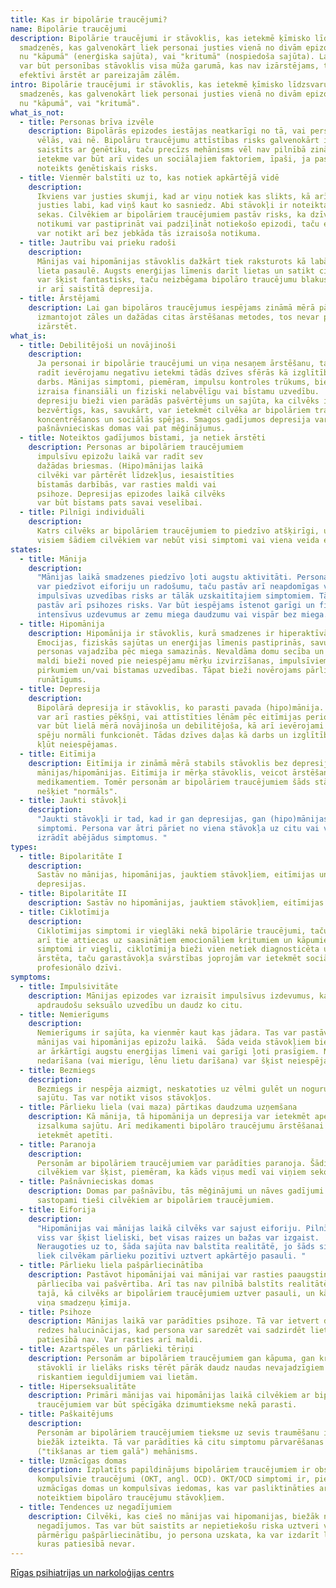 ```yaml
---
title: Kas ir bipolārie traucējumi?
name: Bipolārie traucējumi
description: Bipolārie traucējumi ir stāvoklis, kas ietekmē ķīmisko līdzsvaru
  smadzenēs, kas galvenokārt liek personai justies vienā no divām epizodēm – vai
  nu "kāpumā" (enerģiska sajūta), vai "kritumā" (nospiedoša sajūta). Lai gan tas
  var būt personības stāvoklis visa mūža garumā, kas nav izārstējams, to var
  efektīvi ārstēt ar pareizajām zālēm.
intro: Bipolārie traucējumi ir stāvoklis, kas ietekmē ķīmisko līdzsvaru
  smadzenēs, kas galvenokārt liek personai justies vienā no divām epizodēm – vai
  nu "kāpumā", vai "kritumā".
what_is_not:
  - title: Personas brīva izvēle
    description: Bipolārās epizodes iestājas neatkarīgi no tā, vai persona tās
      vēlās, vai nē. Bipolāru traucējumu attīstības risks galvenokārt ir
      saistīts ar ģenētiku, taču precīzs mehānisms vēl nav pilnībā zināms. Liela
      ietekme var būt arī vides un sociālajiem faktoriem, īpaši, ja pastāv
      noteikts ģenētiskais risks.
  - title: Vienmēr balstīti uz to, kas notiek apkārtējā vidē
    description:
      Ikviens var justies skumji, kad ar viņu notiek kas slikts, kā arī
      justies labi, kad viņš kaut ko sasniedz. Abi stāvokļi ir noteikta notikuma
      sekas. Cilvēkiem ar bipolāriem traucējumiem pastāv risks, ka dzīves
      notikumi var pastiprināt vai padziļināt notiekošo epizodi, taču epizodes
      var notikt arī bez jebkāda tās izraisoša notikuma.
  - title: Jautrību vai prieku radoši
    description:
      Mānijas vai hipomānijas stāvoklis dažkārt tiek raksturots kā labākā
      lieta pasaulē. Augsts enerģijas līmenis darīt lietas un satikt cilvēkus
      var šķist fantastisks, taču neizbēgama bipolāro traucējumu blakusparādība
      ir arī saistītā depresija.
  - title: Ārstējami
    description: Lai gan bipolāros traucējumus iespējams zināmā mērā pārvaldīt,
      izmantojot zāles un dažādas citas ārstēšanas metodes, tos nevar pilnībā
      izārstēt.
what_is:
  - title: Debilitējoši un novājinoši
    description:
      Ja personai ir bipolārie traucējumi un viņa nesaņem ārstēšanu, tas
      radīt ievērojamu negatīvu ietekmi tādās dzīves sfērās kā izglītība un
      darbs. Mānijas simptomi, piemēram, impulsu kontroles trūkums, bieži
      izraisa finansiāli un fiziski nelabvēlīgu vai bīstamu uzvedību.  Līdz ar
      depresiju bieži vien parādās pašvērtējums un sajūta, ka cilvēks ir
      bezvērtīgs, kas, savukārt, var ietekmēt cilvēka ar bipolāriem traucējumiem
      koncentrēšanos un sociālās spējas. Smagos gadījumos depresija var izraisīt
      pašnāvnieciskas domas vai pat mēģinājumus.
  - title: Noteiktos gadījumos bīstami, ja netiek ārstēti
    description: Personas ar bipolāriem traucējumiem
      impulsīvu epizožu laikā var radīt sev
      dažādas briesmas. (Hipo)mānijas laikā
      cilvēki var pārtērēt līdzekļus, iesaistīties
      bīstamās darbībās, var rasties maldi vai
      psihoze. Depresijas epizodes laikā cilvēks
      var būt bīstams pats savai veselībai.
  - title: Pilnīgi individuāli
    description:
      Katrs cilvēks ar bipolāriem traucējumiem to piedzīvo atšķirīgi, un
      visiem šādiem cilvēkiem var nebūt visi simptomi vai viena veida epizodes
states:
  - title: Mānija
    description:
      "Mānijas laikā smadzenes piedzīvo ļoti augstu aktivitāti. Persona
      var piedzīvot eiforiju un radošumu, taču pastāv arī neapdomīgas vai
      impulsīvas uzvedības risks ar tālāk uzskaitītajiem simptomiem. Tāpat
      pastāv arī psihozes risks. Var būt iespējams īstenot garīgi un fiziski
      intensīvus uzdevumus ar zemu miega daudzumu vai vispār bez miega. "
  - title: Hipomānija
    description: Hipomānija ir stāvoklis, kurā smadzenes ir hiperaktīvā ciklā.
      Emocijas, fiziskās sajūtas un enerģijas līmenis pastiprinās, savukārt
      personas vajadzība pēc miega samazinās. Nevaldāma domu secība un grandiozi
      maldi bieži noved pie neiespējamu mērķu izvirzīšanas, impulsīviem
      pirkumiem un/vai bīstamas uzvedības. Tāpat bieži novērojams pārlieks
      runātīgums.
  - title: Depresija
    description:
      Bipolārā depresija ir stāvoklis, ko parasti pavada (hipo)mānija. Tā
      var arī rasties pēkšņi, vai attīstīties lēnām pēc eitīmijas perioda. Tā
      var būt lielā mērā novājinoša un debilitējoša, kā arī ievērojami samazināt
      spēju normāli funkcionēt. Tādas dzīves daļas kā darbs un izglītība var
      kļūt neiespējamas.
  - title: Eitīmija
    description: Eitīmija ir zināmā mērā stabils stāvoklis bez depresijas vai
      mānijas/hipomānijas. Eitīmija ir mērķa stāvoklis, veicot ārstēšanu ar
      medikamentiem. Tomēr personām ar bipolāriem traucējumiem šāds stāvoklis
      nešķiet "normāls".
  - title: Jaukti stāvokļi
    description:
      "Jaukti stāvokļi ir tad, kad ir gan depresijas, gan (hipo)mānijas
      simptomi. Persona var ātri pāriet no viena stāvokļa uz citu vai vienlaikus
      izrādīt abējādus simptomus. "
types:
  - title: Bipolaritāte I
    description:
      Sastāv no mānijas, hipomānijas, jauktiem stāvokļiem, eitīmijas un
      depresijas.
  - title: Bipolaritāte II
    description: Sastāv no hipomānijas, jauktiem stāvokļiem, eitīmijas un depresijas.
  - title: Ciklotīmija
    description:
      Ciklotīmijas simptomi ir vieglāki nekā bipolārie traucējumi, taču
      arī tie attiecas uz saasinātiem emocionāliem kritumiem un kāpumiem. Tā kā
      simptomi ir viegli, ciklotīmija bieži vien netiek diagnosticēta un netiek
      ārstēta, taču garastāvokļa svārstības joprojām var ietekmēt sociālo un
      profesionālo dzīvi.
symptoms:
  - title: Impulsivitāte
    description: Mānijas epizodes var izraisīt impulsīvus izdevumus, kaitīgu vai
      apdraudošu seksuālo uzvedību un daudz ko citu.
  - title: Nemierīgums
    description:
      Nemierīgums ir sajūta, ka vienmēr kaut kas jādara. Tas var pastāvēt
      mānijas vai hipomānijas epizožu laikā.  Šāda veida stāvokļiem bieži jābūt
      ar ārkārtīgi augstu enerģijas līmeni vai garīgi ļoti prasīgiem. Nekā
      nedarīšana (vai mierīgu, lēnu lietu darīšana) var šķist neiespējama.
  - title: Bezmiegs
    description:
      Bezmiegs ir nespēja aizmigt, neskatoties uz vēlmi gulēt un noguruma
      sajūtu. Tas var notikt visos stāvokļos.
  - title: Pārlieku liela (vai maza) pārtikas daudzuma uzņemšana
    description: Kā mānija, tā hipomānija un depresija var ietekmēt apetīti un
      izsalkuma sajūtu. Arī medikamenti bipolāro traucējumu ārstēšanai var
      ietekmēt apetīti.
  - title: Paranoja
    description:
      Personām ar bipolāriem traucējumiem var parādīties paranoja. Šādiem
      cilvēkiem var šķist, piemēram, ka kāds viņus medī vai viņiem seko.
  - title: Pašnāvnieciskas domas
    description: Domas par pašnāvību, tās mēģinājumi un nāves gadījumi ir biežāk
      sastopami tieši cilvēkiem ar bipolāriem traucējumiem.
  - title: Eiforija
    description:
      "Hipomānijas vai mānijas laikā cilvēks var sajust eiforiju. Pilnīgi
      viss var šķist lieliski, bet visas raizes un bažas var izgaist.
      Neraugoties uz to, šāda sajūta nav balstīta realitātē, jo šāds simptoms
      liek cilvēkam pārlieku pozitīvi uztvert apkārtējo pasauli. "
  - title: Pārlieku liela pašpārliecinātība
    description: Pastāvot hipomānijai vai mānijai var rasties paaugstināta
      pārliecība vai pašvērtība. Arī tas nav pilnībā balstīts realitātē, bet gan
      tajā, kā cilvēks ar bipolāriem traucējumiem uztver pasauli, un kā darbojas
      viņa smadzeņu ķīmija.
  - title: Psihoze
    description: Mānijas laikā var parādīties psihoze. Tā var ietvert dzirdes un
      redzes halucinācijas, kad persona var saredzēt vai sadzirdēt lietas, kuru
      patiesībā nav. Var rasties arī maldi.
  - title: Azartspēles un pārlieki tēriņi
    description: Personām ar bipolāriem traucējumiem gan kāpuma, gan krituma
      stāvoklī ir lielāks risks tērēt pārāk daudz naudas nevajadzīgiem vai
      riskantiem ieguldījumiem vai lietām.
  - title: Hiperseksualitāte
    description: Primāri mānijas vai hipomānijas laikā cilvēkiem ar bipolāriem
      traucējumiem var būt spēcīgāka dzimumtieksme nekā parasti.
  - title: Paškaitējums
    description:
      Personām ar bipolāriem traucējumiem tieksme uz sevis traumēšanu ir
      biežāk izteikta. Tā var parādīties kā citu simptomu pārvarēšanas
      ("tikšanas ar tiem galā") mehānisms.
  - title: Uzmācīgas domas
    description: Izplatīts papildinājums bipolāriem traucējumiem ir obsesīvi
      kompulsīvie traucējumi (OKT, angl. OCD). OKT/OCD simptomi ir, piemēram,
      uzmācīgas domas un kompulsīvas iedomas, kas var pasliktināties ar
      noteiktiem bipolāro traucējumu stāvokļiem.
  - title: Tendences uz negadījumiem
    description: Cilvēki, kas cieš no mānijas vai hipomanijas, biežāk nonāk
      negadījumos. Tas var būt saistīts ar nepietiekošu riska uztveri vai
      pārmērīgu pašpārliecinātību, jo persona uzskata, ka var izdarīt lietas,
      kuras patiesībā nevar.
---
```


[Rīgas psihiatrijas un narkoloģijas centrs](https://rpnc.lv/pacientiem-un-tuviniekiem/bipolari-afektivi-traucejumi/)
